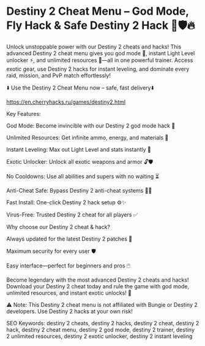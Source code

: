 # Destiny 2 Cheat Menu – God Mode, Fly Hack & Safe Destiny 2 Hack  🔋🛡️🔥

Unlock unstoppable power with our Destiny 2 cheats and hacks! This advanced Destiny 2 cheat menu gives you god mode 🦾, instant Light Level unlocker ⚡, and unlimited resources 💎—all in one powerful trainer. Access exotic gear, use Destiny 2 hacks for instant leveling, and dominate every raid, mission, and PvP match effortlessly!

⬇️ Use the Destiny 2 Cheat Menu now – safe, fast delivery⬇️

https://en.cherryhacks.ru/games/destiny2.html

Key Features:

God Mode: Become invincible with our Destiny 2 god mode hack 💪

Unlimited Resources: Get infinite ammo, energy, and materials 🔋

Instant Leveling: Max out Light Level and stats instantly 🌟

Exotic Unlocker: Unlock all exotic weapons and armor 🔓🛡️

No Cooldowns: Use all abilities and supers with no waiting ⏳

Anti-Cheat Safe: Bypass Destiny 2 anti-cheat systems 🕵️‍♂️

Fast Install: One-click Destiny 2 hack setup ⚙️✨

Virus-Free: Trusted Destiny 2 cheat for all players ✅

Why choose our Destiny 2 cheat & hack?

Always updated for the latest Destiny 2 patches 🔄

Maximum security for every user 🛡️

Easy interface—perfect for beginners and pros 🖱️

Become legendary with the most advanced Destiny 2 cheats and hacks!
Download your Destiny 2 cheat today and rule the game with god mode, unlimited resources, and instant exotic unlocks! 🚀

⚠️ Note: This Destiny 2 cheat menu is not affiliated with Bungie or Destiny 2 developers. Use Destiny 2 hacks at your own risk!

SEO Keywords:
destiny 2 cheats, destiny 2 hacks, destiny 2 cheat, destiny 2 hack, destiny 2 cheat menu, destiny 2 god mode, destiny 2 trainer, destiny 2 unlimited resources, destiny 2 exotic unlocker, destiny 2 instant leveling
